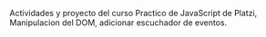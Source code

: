 Actividades y proyecto del curso Practico de JavaScript de Platzi, Manipulacion del DOM, adicionar escuchador de eventos.